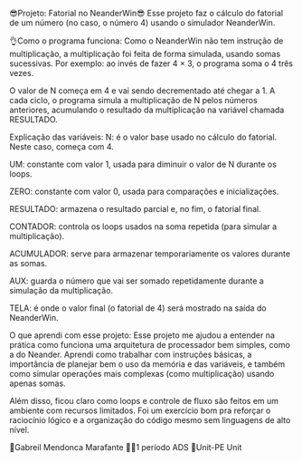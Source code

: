 😎Projeto: Fatorial no NeanderWin😎
Esse projeto faz o cálculo do fatorial de um número (no caso, o número 4) usando o simulador NeanderWin.

👌Como o programa funciona:
Como o NeanderWin não tem instrução de multiplicação, a multiplicação foi feita de forma simulada, usando somas sucessivas. Por exemplo: ao invés de fazer 4 × 3, o programa soma o 4 três vezes.

O valor de N começa em 4 e vai sendo decrementado até chegar a 1. A cada ciclo, o programa simula a multiplicação de N pelos números anteriores, acumulando o resultado da multiplicação na variável chamada RESULTADO.

Explicação das variáveis:
N: é o valor base usado no cálculo do fatorial. Neste caso, começa com 4.

UM: constante com valor 1, usada para diminuir o valor de N durante os loops.

ZERO: constante com valor 0, usada para comparações e inicializações.

RESULTADO: armazena o resultado parcial e, no fim, o fatorial final.

CONTADOR: controla os loops usados na soma repetida (para simular a multiplicação).

ACUMULADOR: serve para armazenar temporariamente os valores durante as somas.

AUX: guarda o número que vai ser somado repetidamente durante a simulação da multiplicação.

TELA: é onde o valor final (o fatorial de 4) será mostrado na saída do NeanderWin.

O que aprendi com esse projeto:
Esse projeto me ajudou a entender na prática como funciona uma arquitetura de processador bem simples, como a do Neander. Aprendi como trabalhar com instruções básicas, a importância de planejar bem o uso da memória e das variáveis, e também como simular operações mais complexas (como multiplicação) usando apenas somas.

Além disso, ficou claro como loops e controle de fluxo são feitos em um ambiente com recursos limitados. Foi um exercício bom pra reforçar o raciocínio lógico e a organização do código mesmo sem linguagens de alto nível.


🙋Gabreil Mendonca Marafante
🧑‍🎓1 período ADS 
🚩Unit-PE Unit
